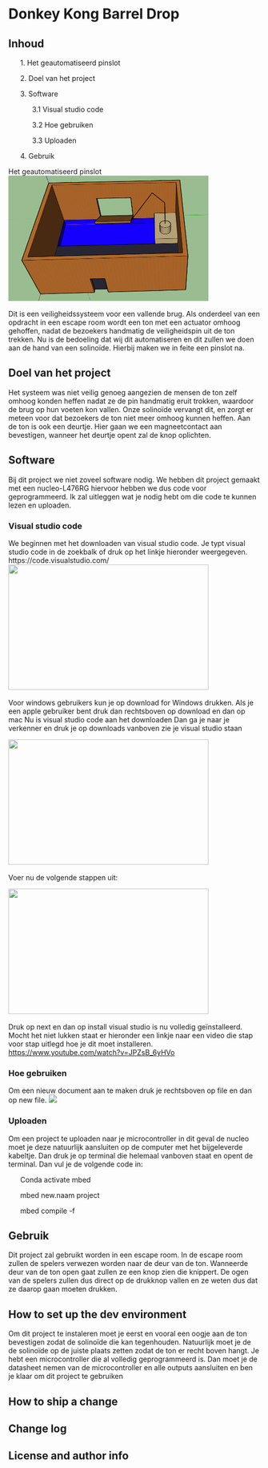 # Donkey Kong Barrel Drop

<h2> Inhoud</h2>

 <ul>
1. Het geautomatiseerd pinslot
 </ul>
 <ul>
2. Doel van het project
 </ul>
 <ul>
3. Software
    <ul>
  3.1 Visual studio code
 </ul>
 <ul>
  3.2 Hoe gebruiken
 </ul>
 <ul>
  3.3 Uploaden
 </ul>
 </ul>
 <ul>
4. Gebruik
 </ul
 
   <h2>Het geautomatiseerd pinslot</h2>

<img src = "Model Escape Room.png" width = "400" height = "250">

Dit is een veiligheidssysteem voor een vallende brug. Als onderdeel van een opdracht in een escape room wordt een ton
met een actuator omhoog gehoffen, nadat de bezoekers handmatig de veiligheidspin uit de ton trekken. Nu is de bedoeling dat wij dit automatiseren en dit zullen we doen aan de hand van een solinoïde. Hierbij maken we in feite een pinslot na.

<h2>Doel van het project</h2>
Het systeem was niet veilig genoeg aangezien de mensen de ton zelf omhoog konden heffen nadat ze de pin handmatig eruit trokken, waardoor de brug 
op hun voeten kon vallen. Onze solinoïde vervangt dit, en zorgt er meteen voor dat bezoekers de ton niet meer omhoog kunnen heffen. Aan de ton is ook een deurtje. Hier gaan we een magneetcontact aan bevestigen, wanneer het deurtje opent zal de knop oplichten.

 <h2>Software</h2>
Bij dit project we niet zoveel software nodig. We hebben dit project gemaakt met een nucleo-L476RG hiervoor hebben we dus code voor geprogrammeerd. Ik zal uitleggen wat je nodig hebt om die code te kunnen lezen en uploaden.

<h3>Visual studio code </h3>
We beginnen met het downloaden van visual studio code. Je typt visual studio code in de zoekbalk of druk op het linkje hieronder weergegeven.<br>
https://code.visualstudio.com/

<img src="https://user-images.githubusercontent.com/113902824/236618005-f79a7fd0-73b2-45e0-bf72-a1ce0b5c4c09.png" width= "400" height="250">

Voor windows gebruikers kun je op download for Windows drukken.
Als je een apple gebruiker bent druk dan rechtsboven op download en dan op mac
Nu is visual studio code aan het downloaden
Dan ga je naar je verkenner en druk je op downloads vanboven zie je visual studio staan

<img src="https://user-images.githubusercontent.com/113902824/236618356-cd0f2e58-5b22-4427-b265-66d9865a9664.png" width= "400" height= "250">

Voer nu de volgende stappen uit:

<img src="https://user-images.githubusercontent.com/113902824/236618890-f5e37c64-bd3e-483c-a27c-f84121434a00.png" width= "400" height="250">

Druk op next en dan op install visual studio is nu volledig geïnstalleerd.
Mocht het niet lukken staat er hieronder een linkje naar een video die stap voor stap uitlegd hoe je dit moet installeren.
https://www.youtube.com/watch?v=JPZsB_6yHVo

<h3> Hoe gebruiken</h3>
Om een nieuw document aan te maken druk je rechtsboven op file en dan op new file.
<img src="https://user-images.githubusercontent.com/113902824/236619355-bf3a6cae-01ba-4d09-815d-65d3b7ab0466.png" width= "400" heigth="250">

<h3> Uploaden </h3>
Om een project te uploaden naar je microcontroller in dit geval de nucleo moet je deze natuurlijk aansluiten op de computer met het bijgeleverde kabeltje.
Dan druk je op terminal die helemaal vanboven staat en opent de terminal.
Dan vul je de volgende code in:
<ul>
Conda activate mbed
</ul>
<ul>
 mbed new.naam project
 </ul>
 <ul>
 mbed compile -f
 </ul>











<h2>Gebruik</h2>
Dit project zal gebruikt worden in een escape room. In de escape room zullen de spelers verwezen worden naar de deur van de ton. Wanneerde deur van de ton open gaat zullen ze een knop zien die knippert. De ogen van de spelers zullen dus direct op de drukknop vallen en ze weten dus dat ze daarop gaan moeten drukken.

<h2> How to set up the dev environment</h2>
Om dit project te instaleren moet je eerst en vooral een oogje aan de ton bevestigen zodat de solinoïde die kan tegenhouden. Natuurlijk moet je de de solinoïde op de juiste plaats zetten zodat de ton er recht boven hangt. Je hebt een microcontroller die al volledig geprogrammeerd is. Dan moet je de datasheet nemen van de microcontroller en alle outputs aansluiten en ben je klaar om dit project te gebruiken
<h2>How to ship a change</h2>
<h2>Change log</h2>
<h2>License and author info</h2>

